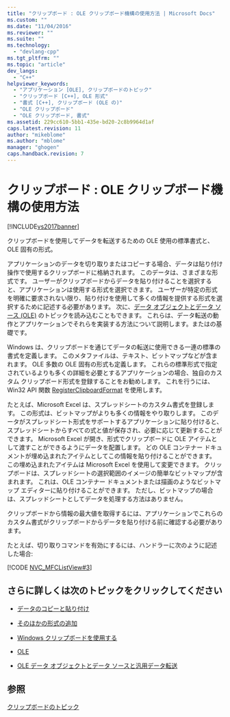 ```yaml
---
title: "クリップボード : OLE クリップボード機構の使用方法 | Microsoft Docs"
ms.custom: ""
ms.date: "11/04/2016"
ms.reviewer: ""
ms.suite: ""
ms.technology: 
  - "devlang-cpp"
ms.tgt_pltfrm: ""
ms.topic: "article"
dev_langs: 
  - "C++"
helpviewer_keywords: 
  - "アプリケーション [OLE], クリップボードのトピック"
  - "クリップボード [C++], OLE 形式"
  - "書式 [C++], クリップボード (OLE の)"
  - "OLE クリップボード"
  - "OLE クリップボード, 書式"
ms.assetid: 229cc610-5bb1-435e-bd20-2c8b9964d1af
caps.latest.revision: 11
author: "mikeblome"
ms.author: "mblome"
manager: "ghogen"
caps.handback.revision: 7
---
```

# クリップボード : OLE クリップボード機構の使用方法
[!INCLUDE[vs2017banner](../assembler/inline/includes/vs2017banner.md)]

クリップボードを使用してデータを転送するための OLE 使用の標準書式と、OLE 固有の形式。  
  
 アプリケーションのデータを切り取りまたはコピーする場合、データは貼り付け操作で使用するクリップボードに格納されます。  このデータは、さまざまな形式です。  ユーザーがクリップボードからデータを貼り付けることを選択すると、アプリケーションは使用する形式を選択できます。  ユーザーが特定の形式を明確に要求されない限り、貼り付けを使用して多くの情報を提供する形式を選択するために記述する必要があります。  次に、[データ オブジェクトとデータ ソース \(OLE\)](../mfc/data-objects-and-data-sources-ole.md) のトピックを読み込むこともできます。  これらは、データ転送の動作とアプリケーションでそれらを実装する方法について説明します。またはの基礎です。  
  
 Windows は、クリップボードを通じてデータの転送に使用できる一連の標準の書式を定義します。  このメタファイルは、テキスト、ビットマップなどが含まれます。  OLE 多数の OLE 固有の形式も定義します。  これらの標準形式で指定されているよりも多くの詳細を必要とするアプリケーションの場合、独自のカスタム クリップボード形式を登録することをお勧めします。  これを行うには、Win32 API 関数 [RegisterClipboardFormat](http://msdn.microsoft.com/library/windows/desktop/ms649049) を使用します。  
  
 たとえば、Microsoft Excel は、スプレッドシートのカスタム書式を登録します。  この形式は、ビットマップがよりも多くの情報をやり取りします。  このデータがスプレッドシート形式をサポートするアプリケーションに貼り付けると、スプレッドシートからすべての式と値が保存され、必要に応じて更新することができます。  Microsoft Excel が開き、形式でクリップボードに OLE アイテムとして渡すことができるようにデータを配置します。  どの OLE コンテナー ドキュメントが埋め込まれたアイテムとしてこの情報を貼り付けることができます。  この埋め込まれたアイテムは Microsoft Excel を使用して変更できます。  クリップボードは、スプレッドシートの選択範囲のイメージの簡単なビットマップが含まれます。  これは、OLE コンテナー ドキュメントまたは描画のようなビットマップ エディターに貼り付けることができます。  ただし、ビットマップの場合は、スプレッドシートとしてデータを処理する方法はありません。  
  
 クリップボードから情報の最大値を取得するには、アプリケーションでこれらのカスタム書式がクリップボードからデータを貼り付ける前に確認する必要があります。  
  
 たとえば、切り取りコマンドを有効にするには、ハンドラーに次のように記述した場合:  
  
 [!CODE [NVC_MFCListView#3](../CodeSnippet/VS_Snippets_Cpp/NVC_MFCListView#3)]  
  
## さらに詳しくは次のトピックをクリックしてください  
  
-   [データのコピーと貼り付け](../Topic/Clipboard:%20Copying%20and%20Pasting%20Data.md)  
  
-   [そのほかの形式の追加](../mfc/clipboard-adding-other-formats.md)  
  
-   [Windows クリップボードを使用する](../mfc/clipboard-using-the-windows-clipboard.md)  
  
-   [OLE](../mfc/ole-background.md)  
  
-   [OLE データ オブジェクトとデータ ソースと汎用データ転送](../mfc/data-objects-and-data-sources-ole.md)  
  
## 参照  
 [クリップボードのトピック](../mfc/clipboard.md)
